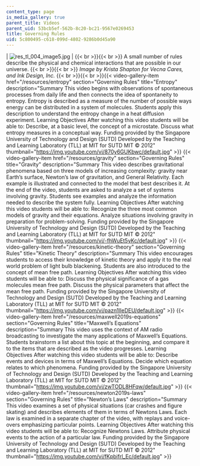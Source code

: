 ```yaml
---
content_type: page
is_media_gallery: true
parent_title: Videos
parent_uid: 53bcb5ef-562b-8c20-bc21-9567e0269453
title: Governing Rules
uid: 5c800495-c618-099d-4802-9286b0d45a90
---
```


| ![res_tl_004_image5.jpg](BASEURL_PLACEHOLDER/resources/res_tl_004_image5) |  {{< br >}}{{< br >}} A small number of rules describe the physical and chemical interactions that are possible in our universe. {{< br >}}{{< br >}} _Image by Krista Shapton for Vecna Cares, and Ink Design, Inc._ {{< br >}}{{< br >}}{{< video-gallery-item href="/resources/entropy" section="Governing Rules" title="Entropy" description="Summary This video begins with observations of spontaneous processes from daily life and then connects the idea of spontaneity to entropy. Entropy is described as a measure of the number of possible ways energy can be distributed in a system of molecules. Students apply this description to understand the entropy change in a heat diffusion experiment. Learning Objectives After watching this video students will be able to: Describe, at a basic level, the concept of a microstate. Discuss what entropy measures in a conceptual way. Funding provided by the Singapore University of Technology and Design (SUTD) Developed by the Teaching and Learning Laboratory (TLL) at MIT for SUTD MIT © 2012" thumbnail="https://img.youtube.com/vi/870y6GUKbwc/default.jpg" >}} {{< video-gallery-item href="/resources/gravity" section="Governing Rules" title="Gravity" description="Summary This video describes gravitational phenomena based on three models of increasing complexity: gravity near Earth’s surface, Newton’s law of gravitation, and General Relativity. Each example is illustrated and connected to the model that best describes it. At the end of the video, students are asked to analyze a set of systems involving gravity. Students see examples and analyze the information needed to describe the system fully. Learning Objectives After watching this video students will be able to: Recognize the three most common models of gravity and their equations. Analyze situations involving gravity in preparation for problem-solving. Funding provided by the Singapore University of Technology and Design (SUTD) Developed by the Teaching and Learning Laboratory (TLL) at MIT for SUTD MIT © 2012" thumbnail="https://img.youtube.com/vi/-fhWuEt5yKc/default.jpg" >}} {{< video-gallery-item href="/resources/kinetic-theory" section="Governing Rules" title="Kinetic Theory" description="Summary This video encourages students to access their knowledge of kinetic theory and apply it to the real world problem of light bulb blackening. Students are also introduced to the concept of mean free path. Learning Objectives After watching this video students will be able to: Discuss the physical significance of a gas molecules mean free path. Discuss the physical parameters that affect the mean free path. Funding provided by the Singapore University of Technology and Design (SUTD) Developed by the Teaching and Learning Laboratory (TLL) at MIT for SUTD MIT © 2012" thumbnail="https://img.youtube.com/vi/pazn1IIeDEU/default.jpg" >}} {{< video-gallery-item href="/resources/maxwell2019s-equations" section="Governing Rules" title="Maxwell’s Equations" description="Summary This video uses the context of AM radio broadcasting to investigate the many applications of Maxwell’s Equations. Students brainstorm a list about this topic at the beginning, and compare it to the items that are described as the video progresses. Learning Objectives After watching this video students will be able to: Describe events and devices in terms of Maxwell’s Equations. Decide which equation relates to which phenomena. Funding provided by the Singapore University of Technology and Design (SUTD) Developed by the Teaching and Learning Laboratory (TLL) at MIT for SUTD MIT © 2012" thumbnail="https://img.youtube.com/vi/zwTODL8HFqw/default.jpg" >}} {{< video-gallery-item href="/resources/newton2019s-laws" section="Governing Rules" title="Newton’s Laws" description="Summary This video examines a set of physical situations (car crashes and figure skating) and describes elements of them in terms of Newtons Laws. Each law is examined in a separate chapter of the video, with replays and voice-overs emphasizing particular points. Learning Objectives After watching this video students will be able to: Recognize Newtons Laws. Attribute physical events to the action of a particular law. Funding provided by the Singapore University of Technology and Design (SUTD) Developed by the Teaching and Learning Laboratory (TLL) at MIT for SUTD MIT © 2012" thumbnail="https://img.youtube.com/vi/fKpbifrl_Ec/default.jpg" >}}